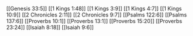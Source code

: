 [[Genesis 33:5]]
[[1 Kings 1:48]]
[[1 Kings 3:9]]
[[1 Kings 4:7]]
[[1 Kings 10:9]]
[[2 Chronicles 2:11]]
[[2 Chronicles 9:7]]
[[Psalms 122:6]]
[[Psalms 137:6]]
[[Proverbs 10:1]]
[[Proverbs 13:1]]
[[Proverbs 15:20]]
[[Proverbs 23:24]]
[[Isaiah 8:18]]
[[Isaiah 9:6]]
